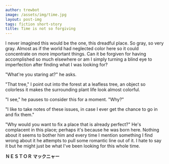 ```yaml
---
author: trewbot
image: /assets/img/time.jpg
layout: post-img
tags: fiction short-story
title: Time is not so forgiving
---
```


I never imagined this would be the one, this dreadful place. So gray, so very
gray. Almost as if the world had neglected color here so it could concentrate on
more important things. Can it be forgiven for having accomplished so much
elsewhere or am I simply turning a blind eye to imperfection after finding what
I was looking for?

"What're you staring at?" he asks.

"That tree," I point out into the forest at a leafless tree, an object so
colorless it makes the surrounding plant life look almost colorful.

"I see," he pauses to consider this for a moment. "Why?"

"I like to take notes of these issues, in case I ever get the chance to go in
and fix them."

"Why would you want to fix a place that is already perfect?" He's complacent in
this place; perhaps it's because he was born here. Nothing about it seems to
bother him and every time I mention something I find wrong about it he attempts
to pull some romantic line out of it. I hate to say it but he might just be what
I've been looking for this whole time.

**ＮＥＳＴＯＲ マックニャー**
